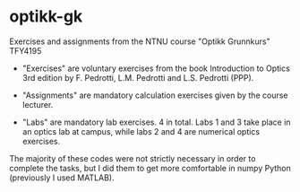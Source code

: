 # optikk-gk
Exercises and assignments from the NTNU course "Optikk Grunnkurs" TFY4195



* "Exercises" are voluntary exercises from the book Introduction to Optics 3rd edition by F. Pedrotti, L.M. Pedrotti and L.S. Pedrotti (PPP).

* "Assignments" are mandatory calculation exercises given by the course lecturer. 

* "Labs" are mandatory lab exercises. 4 in total. Labs 1 and 3 take place in an optics lab at campus, while labs 2 and 4 are numerical optics exercises. 




The majority of these codes were not strictly necessary in order to complete the tasks, but I did them to get more comfortable in numpy Python (previously I used MATLAB). 
